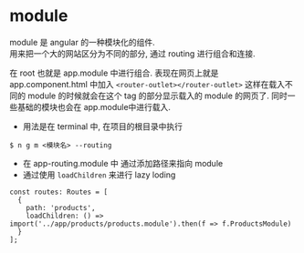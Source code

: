 # module

module 是 angular 的一种模块化的组件.  
用来把一个大的网站区分为不同的部分, 通过 routing 进行组合和连接.  

在 root 也就是 app.module 中进行组合. 
表现在网页上就是 app.component.html 中加入 `<router-outlet></router-outlet>` 
这样在载入不同的 module 的时候就会在这个 tag 的部分显示载入的 module 的网页了. 
同时一些基础的模块也会在 app.module中进行载入. 

- 用法是在 terminal 中, 在项目的根目录中执行
```
$ n g m <模块名> --routing
```

- 在 app-routing.module 中 通过添加路径来指向 module
- 通过使用 `loadChildren` 来进行 lazy loding 

```
const routes: Routes = [
  {
    path: 'products',
    loadChildren: () => import('../app/products/products.module').then(f => f.ProductsModule)
  }
];
```
